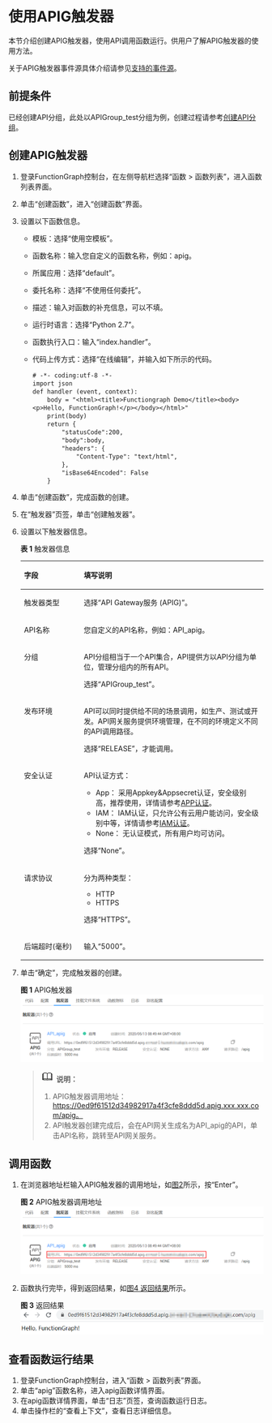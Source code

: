 # 使用APIG触发器<a name="ZH-CN_TOPIC_0149027363"></a>

本节介绍创建APIG触发器，使用API调用函数运行。供用户了解APIG触发器的使用方法。

关于APIG触发器事件源具体介绍请参见[支持的事件源](https://support.huaweicloud.com/devg-functiongraph/functiongraph_02_0102.html)。

## 前提条件<a name="section76949209512"></a>

已经创建API分组，此处以APIGroup\_test分组为例，创建过程请参考[创建API分组](https://support.huaweicloud.com/usermanual-apig/apig-ug-180307015.html)。

## 创建APIG触发器<a name="section0341823105810"></a>

1.  登录FunctionGraph控制台，在左侧导航栏选择“函数 \> 函数列表”，进入函数列表界面。
2.  单击“创建函数”，进入“创建函数”界面。
3.  设置以下函数信息。
    -   模板：选择“使用空模板”。
    -   函数名称：输入您自定义的函数名称，例如：apig。
    -   所属应用：选择“default”。
    -   委托名称：选择“不使用任何委托”。
    -   描述：输入对函数的补充信息，可以不填。
    -   运行时语言：选择“Python 2.7”。
    -   函数执行入口：输入“index.handler”。
    -   代码上传方式：选择“在线编辑”，并输入如下所示的代码。

        ```
        # -*- coding:utf-8 -*-
        import json
        def handler (event, context):
            body = "<html><title>Functiongraph Demo</title><body><p>Hello, FunctionGraph!</p></body></html>"
            print(body)
            return {
                "statusCode":200,
                "body":body,
                "headers": {
                    "Content-Type": "text/html",
                },        
                "isBase64Encoded": False
            }
        ```

4.  单击“创建函数”，完成函数的创建。
5.  在“触发器”页签，单击“创建触发器”。
6.  设置以下触发器信息。

    **表 1**  触发器信息

    <a name="table105751048184510"></a>
    <table><thead align="left"><tr id="row3571144884513"><th class="cellrowborder" valign="top" width="24.54%" id="mcps1.2.3.1.1"><p id="p1857154834518"><a name="p1857154834518"></a><a name="p1857154834518"></a>字段</p>
    </th>
    <th class="cellrowborder" valign="top" width="75.46000000000001%" id="mcps1.2.3.1.2"><p id="p155717480456"><a name="p155717480456"></a><a name="p155717480456"></a>填写说明</p>
    </th>
    </tr>
    </thead>
    <tbody><tr id="row837561774612"><td class="cellrowborder" valign="top" width="24.54%" headers="mcps1.2.3.1.1 "><p id="p2037691716466"><a name="p2037691716466"></a><a name="p2037691716466"></a>触发器类型</p>
    </td>
    <td class="cellrowborder" valign="top" width="75.46000000000001%" headers="mcps1.2.3.1.2 "><p id="p0376121720461"><a name="p0376121720461"></a><a name="p0376121720461"></a>选择“API Gateway服务 (APIG)”。</p>
    </td>
    </tr>
    <tr id="row6573144824520"><td class="cellrowborder" valign="top" width="24.54%" headers="mcps1.2.3.1.1 "><p id="p10573164817453"><a name="p10573164817453"></a><a name="p10573164817453"></a>API名称</p>
    </td>
    <td class="cellrowborder" valign="top" width="75.46000000000001%" headers="mcps1.2.3.1.2 "><p id="p3573848104513"><a name="p3573848104513"></a><a name="p3573848104513"></a>您自定义的API名称，例如：API_apig。</p>
    </td>
    </tr>
    <tr id="row057320489459"><td class="cellrowborder" valign="top" width="24.54%" headers="mcps1.2.3.1.1 "><p id="p17573114864515"><a name="p17573114864515"></a><a name="p17573114864515"></a>分组</p>
    </td>
    <td class="cellrowborder" valign="top" width="75.46000000000001%" headers="mcps1.2.3.1.2 "><p id="p16573448174511"><a name="p16573448174511"></a><a name="p16573448174511"></a>API分组相当于一个API集合，API提供方以API分组为单位，管理分组内的所有API。</p>
    <p id="p186541972215"><a name="p186541972215"></a><a name="p186541972215"></a>选择“APIGroup_test”。</p>
    </td>
    </tr>
    <tr id="row15573174819456"><td class="cellrowborder" valign="top" width="24.54%" headers="mcps1.2.3.1.1 "><p id="p557354812457"><a name="p557354812457"></a><a name="p557354812457"></a>发布环境</p>
    </td>
    <td class="cellrowborder" valign="top" width="75.46000000000001%" headers="mcps1.2.3.1.2 "><p id="p12573184817454"><a name="p12573184817454"></a><a name="p12573184817454"></a>API可以同时提供给不同的场景调用，如生产、测试或开发。API网关服务提供环境管理，在不同的环境定义不同的API调用路径。</p>
    <p id="p25731485459"><a name="p25731485459"></a><a name="p25731485459"></a>选择“RELEASE”，才能调用。</p>
    </td>
    </tr>
    <tr id="row5573104815454"><td class="cellrowborder" valign="top" width="24.54%" headers="mcps1.2.3.1.1 "><p id="p6573164824514"><a name="p6573164824514"></a><a name="p6573164824514"></a>安全认证</p>
    </td>
    <td class="cellrowborder" valign="top" width="75.46000000000001%" headers="mcps1.2.3.1.2 "><p id="p4573174816457"><a name="p4573174816457"></a><a name="p4573174816457"></a>API认证方式：</p>
    <a name="ul29539535471"></a><a name="ul29539535471"></a><ul id="ul29539535471"><li>App： 采用Appkey&amp;Appsecret认证，安全级别高，推荐使用，详情请参考<a href="https://support.huaweicloud.com/devg-apig/apig-dev-180307002.html" target="_blank" rel="noopener noreferrer">APP认证</a>。</li><li>IAM： IAM认证，只允许公有云用户能访问，安全级别中等，详情请参考<a href="https://support.huaweicloud.com/devg-apig/apig-dev-180307020.html" target="_blank" rel="noopener noreferrer">IAM认证</a>。</li><li>None： 无认证模式，所有用户均可访问。</li></ul>
    <p id="p657314810455"><a name="p657314810455"></a><a name="p657314810455"></a>选择“None”。</p>
    </td>
    </tr>
    <tr id="row1157418484459"><td class="cellrowborder" valign="top" width="24.54%" headers="mcps1.2.3.1.1 "><p id="p13574114854512"><a name="p13574114854512"></a><a name="p13574114854512"></a>请求协议</p>
    </td>
    <td class="cellrowborder" valign="top" width="75.46000000000001%" headers="mcps1.2.3.1.2 "><p id="p145741948194514"><a name="p145741948194514"></a><a name="p145741948194514"></a>分为两种类型：</p>
    <a name="ul19574948124513"></a><a name="ul19574948124513"></a><ul id="ul19574948124513"><li>HTTP</li><li>HTTPS</li></ul>
    <p id="p11574204816456"><a name="p11574204816456"></a><a name="p11574204816456"></a>选择“HTTPS”。</p>
    </td>
    </tr>
    <tr id="row5574174815454"><td class="cellrowborder" valign="top" width="24.54%" headers="mcps1.2.3.1.1 "><p id="p85746485456"><a name="p85746485456"></a><a name="p85746485456"></a>后端超时(毫秒)</p>
    </td>
    <td class="cellrowborder" valign="top" width="75.46000000000001%" headers="mcps1.2.3.1.2 "><p id="p15574174817456"><a name="p15574174817456"></a><a name="p15574174817456"></a>输入“5000”。</p>
    </td>
    </tr>
    </tbody>
    </table>

7.  单击“确定”，完成触发器的创建。

    **图 1**  APIG触发器<a name="fig99182432558"></a>  
    ![](figures/APIG触发器.png "APIG触发器")

    >![](public_sys-resources/icon-note.gif) **说明：** 
    >1.  APIG触发器调用地址：https://0ed9f61512d34982917a4f3cfe8ddd5d.apig.xxx.xxx.com/apig。
    >2.  API触发器创建完成后，会在API网关生成名为API\_apig的API，单击API名称，跳转至API网关服务。


## 调用函数<a name="section5526738175817"></a>

1.  在浏览器地址栏输入APIG触发器的调用地址，如[图2](#fig42713216569)所示，按“Enter”。

    **图 2**  APIG触发器调用地址<a name="fig42713216569"></a>  
    ![](figures/APIG触发器调用地址.png "APIG触发器调用地址")

2.  函数执行完毕，得到返回结果，如[图4 返回结果](#fig640414181488)所示。

    **图 3**  返回结果<a name="fig640414181488"></a>  
    ![](figures/返回结果.png "返回结果")


## 查看函数运行结果<a name="section4315195519585"></a>

1.  登录FunctionGraph控制台，进入“函数 \> 函数列表”界面。
2.  单击“apig”函数名称，进入apig函数详情界面。
3.  在apig函数详情界面，单击“日志”页签，查询函数运行日志。
4.  单击操作栏的“查看上下文”，查看日志详细信息。

